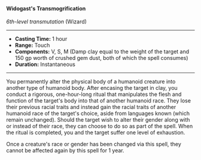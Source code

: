 #### Widogast's Transmogrification
*6th-level transmutation* (Wizard)
___
- **Casting Time:** 1 hour
- **Range:** Touch
- **Components:** V, S, M (Damp clay equal to the weight of the target and 150 gp worth of crushed gem dust, both of which the spell consumes)
- **Duration:** Instantaneous
---
You permanently alter the physical body of a humanoid creature into another type of humanoid body. After encasing the target in clay, you conduct a rigorous, one-hour-long ritual that manipulates the flesh and function of the target's body into that of another humanoid race. They lose their previous racial traits and instead gain the racial traits of another humanoid race of the target's choice, aside from languages known (which remain unchanged). Should the target wish to alter their gender along with or instead of their race, they can choose to do so as part of the spell. When the ritual is completed, you and the target suffer one level of exhaustion.

Once a creature's race or gender has been changed via this spell, they cannot be affected again by this spell for 1 year.